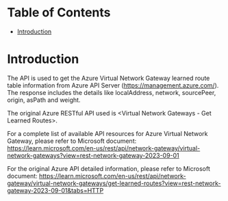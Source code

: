 # Table of Contents
- [Introduction](#introduction)


# Introduction <a name="introduction"></a>
The API is used to get the Azure Virtual Network Gateway learned route table information from Azure API Server (https://management.azure.com/). The response includes the details like localAddress, network, sourcePeer, origin, asPath and weight.



The original Azure RESTful API used is <Virtual Network Gateways - Get Learned Routes>. 



For a complete list of available API resources for Azure Virtual Network Gateway, please refer to Microsoft document: https://learn.microsoft.com/en-us/rest/api/network-gateway/virtual-network-gateways?view=rest-network-gateway-2023-09-01

For the original Azure API detailed information, please refer to Microsoft document: https://learn.microsoft.com/en-us/rest/api/network-gateway/virtual-network-gateways/get-learned-routes?view=rest-network-gateway-2023-09-01&tabs=HTTP